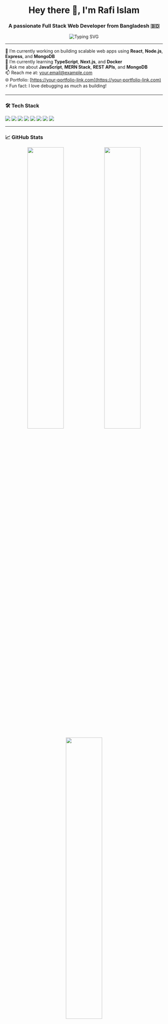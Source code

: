 <h1 align="center">Hey there 👋, I'm Rafi Islam</h1>
<h3 align="center">A passionate Full Stack Web Developer from Bangladesh 🇧🇩</h3>

<p align="center">
  <img src="https://readme-typing-svg.demolab.com?font=Fira+Code&size=22&pause=1000&color=36BCF7&center=true&vCenter=true&width=600&lines=Full+Stack+Web+Developer;MERN+Stack+Specialist;Open+Source+Contributor;Always+Learning+New+Things..." alt="Typing SVG" />
</p>

---

🔭 I’m currently working on building scalable web apps using **React**, **Node.js**, **Express**, and **MongoDB**  
🌱 I’m currently learning **TypeScript**, **Next.js**, and **Docker**  
💬 Ask me about **JavaScript**, **MERN Stack**, **REST APIs**, and **MongoDB**  
📫 Reach me at: [your.email@example.com](mailto:your.email@example.com)  
🌐 Portfolio: [https://your-portfolio-link.com](https://your-portfolio-link.com)  
⚡ Fun fact: I love debugging as much as building!

---

### 🛠️ Tech Stack

<p>
  <img src="https://img.shields.io/badge/JavaScript-F7DF1E?style=flat&logo=javascript&logoColor=black" />
  <img src="https://img.shields.io/badge/React-61DAFB?style=flat&logo=react&logoColor=black" />
  <img src="https://img.shields.io/badge/Node.js-339933?style=flat&logo=node.js&logoColor=white" />
  <img src="https://img.shields.io/badge/Express.js-000000?style=flat&logo=express&logoColor=white" />
  <img src="https://img.shields.io/badge/MongoDB-47A248?style=flat&logo=mongodb&logoColor=white" />
  <img src="https://img.shields.io/badge/TailwindCSS-38B2AC?style=flat&logo=tailwind-css&logoColor=white" />
  <img src="https://img.shields.io/badge/Git-F05032?style=flat&logo=git&logoColor=white" />
  <img src="https://img.shields.io/badge/VS%20Code-007ACC?style=flat&logo=visual-studio-code&logoColor=white" />
</p>

---

### 📈 GitHub Stats

<p align="center">
  <img width="48%" src="https://github-readme-stats.vercel.app/api?username=your-username&show_icons=true&theme=react&hide_border=true" />
  <img width="48%" src="https://github-readme-streak-stats.herokuapp.com/?user=your-username&theme=react&hide_border=true" />
</p>

<p align="center">
  <img width="48%" src="https://github-readme-stats.vercel.app/api/top-langs/?username=your-username&layout=compact&theme=react&hide_border=true" />
</p>

---

### 📫 Let's Connect!

<p align="center">
  <a href="https://linkedin.com/in/your-linkedin" target="_blank">
    <img src="https://img.shields.io/badge/LinkedIn-0A66C2?style=flat&logo=linkedin&logoColor=white" />
  </a>
  <a href="mailto:your.email@example.com" target="_blank">
    <img src="https://img.shields.io/badge/Gmail-D14836?style=flat&logo=gmail&logoColor=white" />
  </a>
  <a href="https://your-portfolio-link.com" target="_blank">
    <img src="https://img.shields.io/badge/Portfolio-000000?style=flat&logo=github&logoColor=white" />
  </a>
</p>

---

> 💡 “Clean code always looks like it was written by someone who cares.” — Robert C. Martin
